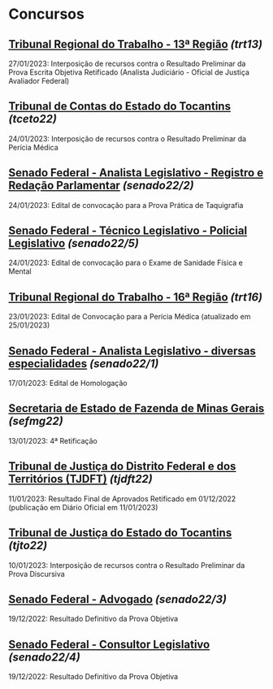 # Concursos

## [Tribunal Regional do Trabalho - 13ª Região](./trt13/) *(trt13)*
27/01/2023: Interposição de recursos contra o Resultado Preliminar da Prova Escrita Objetiva Retificado (Analista Judiciário - Oficial de Justiça Avaliador Federal)

## [Tribunal de Contas do Estado do Tocantins](./tceto22/) *(tceto22)*
24/01/2023: Interposição de recursos contra o Resultado Preliminar da Perícia Médica

## [Senado Federal - Analista Legislativo - Registro e Redação Parlamentar](./senado22-2/) *(senado22/2)*
24/01/2023: Edital de convocação para a Prova Prática de Taquigrafia

## [Senado Federal - Técnico Legislativo - Policial Legislativo](./senado22-5/) *(senado22/5)*
24/01/2023: Edital de convocação para o Exame de Sanidade Física e Mental

## [Tribunal Regional do Trabalho - 16ª Região](./trt16/) *(trt16)*
23/01/2023: Edital de Convocação para a Perícia Médica (atualizado em 25/01/2023)

## [Senado Federal - Analista Legislativo - diversas especialidades](./senado22-1/) *(senado22/1)*
17/01/2023: Edital de Homologação

## [Secretaria de Estado de Fazenda de Minas Gerais](./sefmg22/) *(sefmg22)*
13/01/2023: 4ª Retificação

## [Tribunal de Justiça do Distrito Federal e dos Territórios (TJDFT)](./tjdft22/) *(tjdft22)*
11/01/2023: Resultado Final de Aprovados Retificado em 01/12/2022 (publicação em Diário Oficial em 11/01/2023)

## [Tribunal de Justiça do Estado do Tocantins](./tjto22/) *(tjto22)*
10/01/2023: Interposição de recursos contra o Resultado Preliminar da Prova Discursiva

## [Senado Federal - Advogado](./senado22-3/) *(senado22/3)*
19/12/2022: Resultado Definitivo da Prova Objetiva

## [Senado Federal - Consultor Legislativo](./senado22-4/) *(senado22/4)*
19/12/2022: Resultado Definitivo da Prova Objetiva

